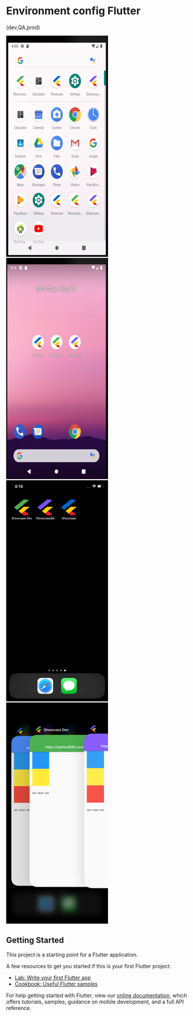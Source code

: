 # Environment config Flutter
(dev,QA,prod)

<img src="assets/android1.png" width="276" height="597"> <img src="assets/android2.png" width="276" height="597">
<img src="assets/ios.png" width="276" height="597"> <img src="assets/io2.png" width="276" height="597">


## Getting Started

This project is a starting point for a Flutter application.

A few resources to get you started if this is your first Flutter project:

- [Lab: Write your first Flutter app](https://flutter.dev/docs/get-started/codelab)
- [Cookbook: Useful Flutter samples](https://flutter.dev/docs/cookbook)

For help getting started with Flutter, view our
[online documentation](https://flutter.dev/docs), which offers tutorials,
samples, guidance on mobile development, and a full API reference.
